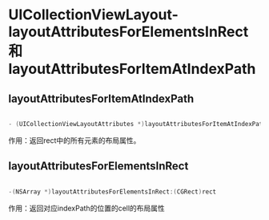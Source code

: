 # UICollectionViewLayout-layoutAttributesForElementsInRect和layoutAttributesForItemAtIndexPath

## layoutAttributesForItemAtIndexPath

``` Objective-C

- (UICollectionViewLayoutAttributes *)layoutAttributesForItemAtIndexPath: (NSIndexPath *)indexPath

```

作用：返回rect中的所有元素的布局属性。

## layoutAttributesForElementsInRect

``` Objective-C

-(NSArray *)layoutAttributesForElementsInRect:(CGRect)rect

```

作用：返回对应indexPath的位置的cell的布局属性